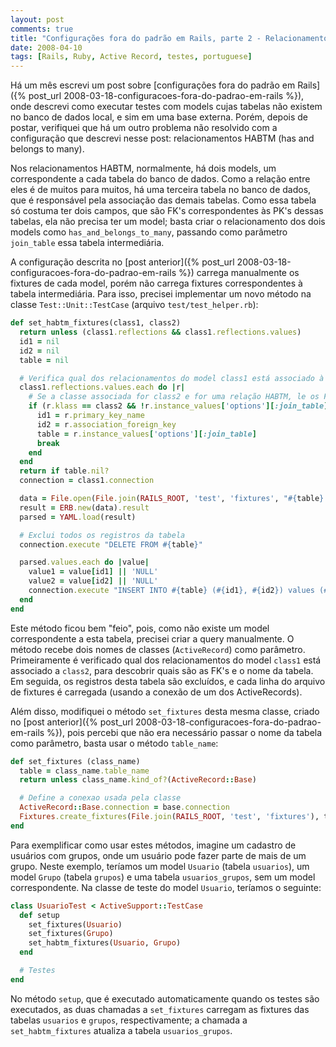 ```yaml
---
layout: post
comments: true
title: "Configurações fora do padrão em Rails, parte 2 - Relacionamentos HABTM"
date: 2008-04-10
tags: [Rails, Ruby, Active Record, testes, portuguese]
---
```

Há um mês escrevi um post sobre [configurações fora do padrão em Rails]({% post_url 2008-03-18-configuracoes-fora-do-padrao-em-rails %}), onde descrevi como executar testes com models cujas tabelas não existem no banco de dados local, e sim em uma base externa. Porém, depois de postar, verifiquei que há um outro problema não resolvido com a configuração que descrevi nesse post: relacionamentos HABTM (has and belongs to many).

Nos relacionamentos HABTM, normalmente, há dois models, um correspondente a cada tabela do banco de dados. Como a relação entre eles é de muitos para muitos, há uma terceira tabela no banco de dados, que é responsável pela associação das demais tabelas. Como essa tabela só costuma ter dois campos, que são FK's correspondentes às PK's dessas tabelas, ela não precisa ter um model; basta criar o relacionamento dos dois models como `has_and_belongs_to_many`, passando como parâmetro `join_table` essa tabela intermediária.

A configuração descrita no [post anterior]({% post_url 2008-03-18-configuracoes-fora-do-padrao-em-rails %}) carrega manualmente os fixtures de cada model, porém não carrega fixtures correspondentes à tabela intermediária. Para isso, precisei implementar um novo método na classe `Test::Unit::TestCase` (arquivo `test/test_helper.rb`):

```ruby
def set_habtm_fixtures(class1, class2)
  return unless (class1.reflections && class1.reflections.values)
  id1 = nil
  id2 = nil
  table = nil

  # Verifica qual dos relacionamentos do model class1 está associado à tabela class2
  class1.reflections.values.each do |r|
    # Se a classe associada for class2 e for uma relação HABTM, le os FK's e o nome da tabela
    if (r.klass == class2 && !r.instance_values['options'][:join_table].nil?)
      id1 = r.primary_key_name
      id2 = r.association_foreign_key
      table = r.instance_values['options'][:join_table]
      break
    end
  end
  return if table.nil?
  connection = class1.connection

  data = File.open(File.join(RAILS_ROOT, 'test', 'fixtures', "#{table}.yml")).readlines.join
  result = ERB.new(data).result
  parsed = YAML.load(result)

  # Exclui todos os registros da tabela
  connection.execute "DELETE FROM #{table}"

  parsed.values.each do |value|
    value1 = value[id1] || 'NULL'
    value2 = value[id2] || 'NULL'
    connection.execute "INSERT INTO #{table} (#{id1}, #{id2}) values (#{value1}, #{value2})"
  end
end
```

Este método ficou bem "feio", pois, como não existe um model correspondente a esta tabela, precisei criar a query manualmente. O método recebe dois nomes de classes (`ActiveRecord`) como parâmetro. Primeiramente é verificado qual dos relacionamentos do model `class1` está associado a `class2`, para descobrir quais são as FK's e o nome da tabela. Em seguida, os registros desta tabela são excluídos, e cada linha do arquivo de fixtures é carregada (usando a conexão de um dos ActiveRecords).

Além disso, modifiquei o método `set_fixtures` desta mesma classe, criado no [post anterior]({% post_url 2008-03-18-configuracoes-fora-do-padrao-em-rails %}), pois percebi que não era necessário passar o nome da tabela como parâmetro, basta usar o método `table_name`:

```ruby
def set_fixtures (class_name)
  table = class_name.table_name
  return unless class_name.kind_of?(ActiveRecord::Base)

  # Define a conexao usada pela classe
  ActiveRecord::Base.connection = base.connection
  Fixtures.create_fixtures(File.join(RAILS_ROOT, 'test', 'fixtures'), table) { base.connection }
end
```

Para exemplificar como usar estes métodos, imagine um cadastro de usuários com grupos, onde um usuário pode fazer parte de mais de um grupo. Neste exemplo, teríamos um model `Usuario` (tabela `usuarios`), um model `Grupo` (tabela `grupos`) e uma tabela `usuarios_grupos`, sem um model correspondente. Na classe de teste do model `Usuario`, teríamos o seguinte:

```ruby
class UsuarioTest < ActiveSupport::TestCase
  def setup
    set_fixtures(Usuario)
    set_fixtures(Grupo)
    set_habtm_fixtures(Usuario, Grupo)
  end

  # Testes
end
```

No método `setup`, que é executado automaticamente quando os testes são executados, as duas chamadas a `set_fixtures` carregam as fixtures das tabelas `usuarios` e `grupos`, respectivamente; a chamada a `set_habtm_fixtures` atualiza a tabela `usuarios_grupos`.
